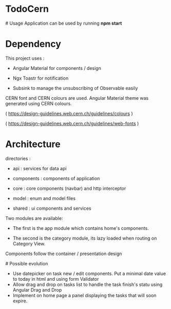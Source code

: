 # TodoCern

# Usage
Application can be used by running **npm start**

# Dependency
This project uses :

- Angular Material for components / design

- Ngx Toastr for notification

- Subsink to manage the unsubscribing of Observable easily

CERN font and CERN colours are used. Angular Material theme was generated using CERN colours.

( https://design-guidelines.web.cern.ch/guidelines/colours )

( https://design-guidelines.web.cern.ch/guidelines/web-fonts )



# Architecture
directories :

- api : services for data api

- components : components of application

- core : core components (navbar) and http interceptor

- model : enum and model files

- shared : ui components and services

Two modules are available:

- The first is the app module which contains home's components.

- The second is the category module, its lazy loaded when routing on Category View.

Components follow the container / presentation design

# Possible evolution
- Use datepicker on task new / edit components. Put a minimal date value to today in html and using form Validator
- Allow drag and drop on tasks list to handle the task finish's statu using Angular Drag and Drop
- Implement on home page a panel displaying the tasks that will soon expire. 

